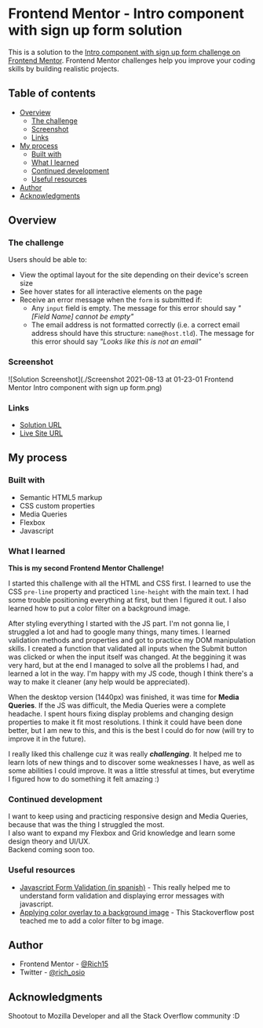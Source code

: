 # Frontend Mentor - Intro component with sign up form solution

This is a solution to the [Intro component with sign up form challenge on Frontend Mentor](https://www.frontendmentor.io/challenges/intro-component-with-signup-form-5cf91bd49edda32581d28fd1). Frontend Mentor challenges help you improve your coding skills by building realistic projects. 

## Table of contents

- [Overview](#overview)
  - [The challenge](#the-challenge)
  - [Screenshot](#screenshot)
  - [Links](#links)
- [My process](#my-process)
  - [Built with](#built-with)
  - [What I learned](#what-i-learned)
  - [Continued development](#continued-development)
  - [Useful resources](#useful-resources)
- [Author](#author)
- [Acknowledgments](#acknowledgments)


## Overview

### The challenge

Users should be able to:

- View the optimal layout for the site depending on their device's screen size
- See hover states for all interactive elements on the page
- Receive an error message when the `form` is submitted if:
  - Any `input` field is empty. The message for this error should say *"[Field Name] cannot be empty"*
  - The email address is not formatted correctly (i.e. a correct email address should have this structure: `name@host.tld`). The message for this error should say *"Looks like this is not an email"*

### Screenshot

![Solution Screenshot](./Screenshot 2021-08-13 at 01-23-01 Frontend Mentor Intro component with sign up form.png)


### Links

- [Solution URL](https://www.frontendmentor.io/solutions/signup-form-with-html-css-flexbox-javascript-and-media-queries-5p9O6ky4D)
- [Live Site URL](https://rich15.github.io/signup-form-fEndMentor/)

## My process

### Built with

- Semantic HTML5 markup
- CSS custom properties
- Media Queries
- Flexbox
- Javascript

### What I learned

__This is my second Frontend Mentor Challenge!__  

I started this challenge with all the HTML and CSS first. I learned to use the CSS `pre-line` property and practiced `line-height` with the main text. I had some trouble positioning everything at first, but then I figured it out. I also learned how to put a color filter on a background image.  

After styling everything I started with the JS part. I'm not gonna lie, I struggled a lot and had to google many things, many times. I learned validation methods and properties and got to practice my DOM manipulation skills. I created a function that validated all inputs when the Submit button was clicked or when the input itself was changed. At the beggining it was very hard, but at the end I managed to solve all the problems I had, and learned a lot in the way. I'm happy with my JS code, though I think there's a way to make it cleaner (any help would be appreciated).  

When the desktop version (1440px) was finished, it was time for **Media Queries**. If the JS was difficult, the Media Queries were a complete headache. I spent hours fixing display problems and changing design properties to make it fit most resolutions. I think it could have been done better, but I am new to this, and this is the best I could do for now (will try to improve it in the future).  

I really liked this challenge cuz it was really ***challenging***. It helped me to learn lots of new things and to discover some weaknesses I have, as well as some abilities I could improve. It was a little stressful at times, but everytime I figured how to do something it felt amazing :)  

### Continued development

I want to keep using and practicing responsive design and Media Queries, because that was the thing I struggled the most.  
I also want to expand my Flexbox and Grid knowledge and learn some design theory and UI/UX.  
Backend coming soon too.

### Useful resources

- [Javascript Form Validation (in spanish)](https://developer.mozilla.org/es/docs/Learn/Forms/Form_validation) - This really helped me to understand form validation and displaying error messages with javascript.
- [Applying color overlay to a background image](https://stackoverflow.com/questions/36679649/how-to-add-a-color-overlay-to-a-background-image/36679903) - This Stackoverflow post teached me to add a color filter to bg image.

## Author

- Frontend Mentor - [@Rich15](https://www.frontendmentor.io/profile/Rich15)
- Twitter - [@rich_osio](https://www.twitter.com/rich_osio)


## Acknowledgments

Shootout to Mozilla Developer and all the Stack Overflow community :D
